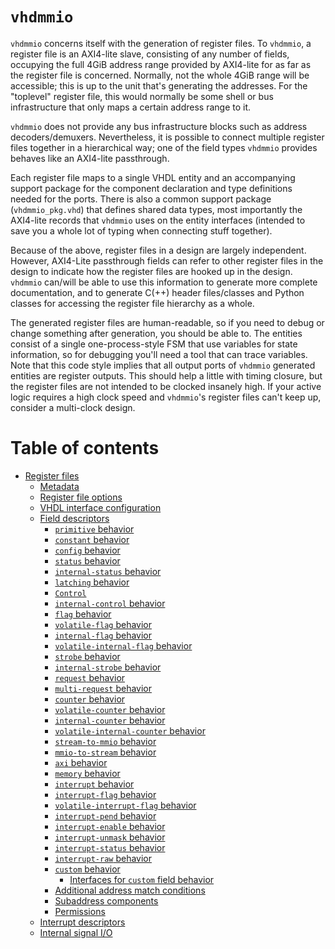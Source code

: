 # `vhdmmio`

`vhdmmio` concerns itself with the generation of register files. To
`vhdmmio`, a register file is an AXI4-lite slave, consisting of any number
of fields, occupying the full 4GiB address range provided by AXI4-lite for
as far as the register file is concerned. Normally, not the whole 4GiB
range will be accessible; this is up to the unit that's generating the
addresses. For the "toplevel" register file, this would normally be some
shell or bus infrastructure that only maps a certain address range to it.

`vhdmmio` does not provide any bus infrastructure blocks such as address
decoders/demuxers. Nevertheless, it is possible to connect multiple
register files together in a hierarchical way; one of the field types
`vhdmmio` provides behaves like an AXI4-lite passthrough.

Each register file maps to a single VHDL entity and an accompanying
support package for the component declaration and type definitions needed
for the ports. There is also a common support package (`vhdmmio_pkg.vhd`)
that defines shared data types, most importantly the AXI4-lite records that
`vhdmmio` uses on the entity interfaces (intended to save you a whole lot
of typing when connecting stuff together).

Because of the above, register files in a design are largely independent.
However, AXI4-Lite passthrough fields can refer to other register files in
the design to indicate how the register files are hooked up in the design.
`vhdmmio` can/will be able to use this information to generate more
complete documentation, and to generate C(++) header files/classes and
Python classes for accessing the register file hierarchy as a whole.

The generated register files are human-readable, so if you need to debug or
change something after generation, you should be able to. The entities
consist of a single one-process-style FSM that use variables for state
information, so for debugging you'll need a tool that can trace variables.
Note that this code style implies that all output ports of `vhdmmio`
generated entities are register outputs. This should help a little with
timing closure, but the register files are not intended to be clocked
insanely high. If your active logic requires a high clock speed and
`vhdmmio`'s register files can't keep up, consider a multi-clock design.

# Table of contents

- [Register files](registerfileconfig.md)
  - [Metadata](metadataconfig.md)
  - [Register file options](featureconfig.md)
  - [VHDL interface configuration](interfaceconfig.md)
  - [Field descriptors](fieldconfig.md)
    - [`primitive` behavior](primitive.md)
    - [`constant` behavior](constant.md)
    - [`config` behavior](config.md)
    - [`status` behavior](status.md)
    - [`internal-status` behavior](internalstatus.md)
    - [`latching` behavior](latching.md)
    - [`Control`](control.md)
    - [`internal-control` behavior](internalcontrol.md)
    - [`flag` behavior](flag.md)
    - [`volatile-flag` behavior](volatileflag.md)
    - [`internal-flag` behavior](internalflag.md)
    - [`volatile-internal-flag` behavior](volatileinternalflag.md)
    - [`strobe` behavior](strobe.md)
    - [`internal-strobe` behavior](internalstrobe.md)
    - [`request` behavior](request.md)
    - [`multi-request` behavior](multirequest.md)
    - [`counter` behavior](counter.md)
    - [`volatile-counter` behavior](volatilecounter.md)
    - [`internal-counter` behavior](internalcounter.md)
    - [`volatile-internal-counter` behavior](volatileinternalcounter.md)
    - [`stream-to-mmio` behavior](streamtommio.md)
    - [`mmio-to-stream` behavior](mmiotostream.md)
    - [`axi` behavior](axi.md)
    - [`memory` behavior](memory.md)
    - [`interrupt` behavior](interrupt.md)
    - [`interrupt-flag` behavior](interruptflag.md)
    - [`volatile-interrupt-flag` behavior](volatileinterruptflag.md)
    - [`interrupt-pend` behavior](interruptpend.md)
    - [`interrupt-enable` behavior](interruptenable.md)
    - [`interrupt-unmask` behavior](interruptunmask.md)
    - [`interrupt-status` behavior](interruptstatus.md)
    - [`interrupt-raw` behavior](interruptraw.md)
    - [`custom` behavior](custom.md)
      - [Interfaces for `custom` field behavior](custominterfaceconfig.md)
    - [Additional address match conditions](conditionconfig.md)
    - [Subaddress components](subaddressconfig.md)
    - [Permissions](permissionconfig.md)
  - [Interrupt descriptors](interruptconfig.md)
  - [Internal signal I/O](internalioconfig.md)